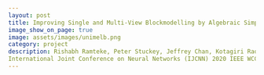 ```yaml
---
layout: post
title: Improving Single and Multi-View Blockmodelling by Algebraic Simplification
image_show_on_page: true
image: assets/images/unimelb.png
category: project
description: Rishabh Ramteke, Peter Stuckey, Jeffrey Chan, Kotagiri Rao, James Bailey, Christopher Leckie 
International Joint Conference on Neural Networks (IJCNN) 2020 IEEE WCCI, Glasgow (UK)
---
```

